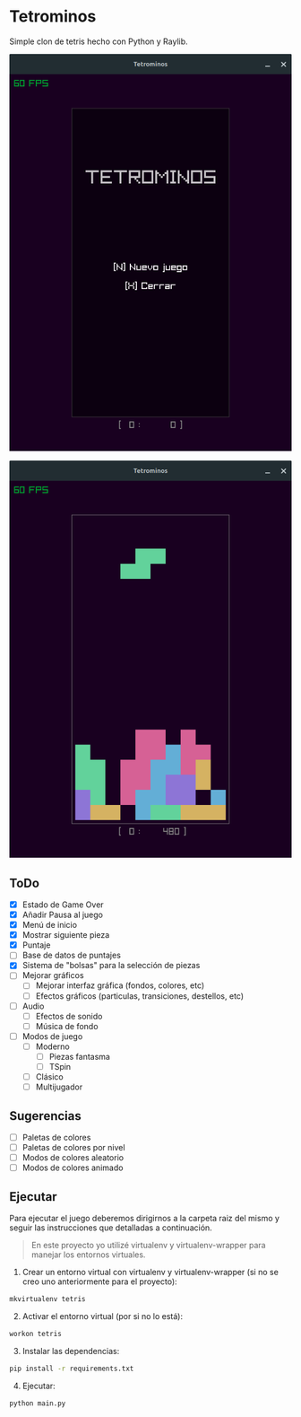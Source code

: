 # Tetrominos

Simple clon de tetris hecho con Python y Raylib.

![Tetrominos pantalla de título](/assets/imagenes/tetrominos_title.png "Pantalla de título")

![Tetrominos pantalla juego](/assets/imagenes/tetrominos_game.png "Pantalla de juego")

## ToDo

- [x] Estado de Game Over
- [x] Añadir Pausa al juego
- [x] Menú de inicio
- [x] Mostrar siguiente pieza
- [x] Puntaje
- [ ] Base de datos de puntajes
- [x] Sistema de "bolsas" para la selección de piezas
- [ ] Mejorar gráficos
	- [ ] Mejorar interfaz gráfica (fondos, colores, etc)
	- [ ] Efectos gráficos (particulas, transiciones, destellos, etc)
- [ ] Audio
	- [ ] Efectos de sonido
	- [ ] Música de fondo
- [ ] Modos de juego
	- [ ] Moderno
		- [ ] Piezas fantasma
		- [ ] TSpin
	- [ ] Clásico
	- [ ] Multijugador

## Sugerencias

- [ ] Paletas de colores
- [ ] Paletas de colores por nivel
- [ ] Modos de colores aleatorio
- [ ] Modos de colores animado

## Ejecutar

Para ejecutar el juego deberemos dirigirnos a la carpeta raiz del mismo y seguir las instrucciones que detalladas a continuación.

> En este proyecto yo utilizé virtualenv y virtualenv-wrapper para manejar los entornos virtuales.

1. Crear un entorno virtual con virtualenv y virtualenv-wrapper (si no se creo uno anteriormente para el proyecto):

~~~bash
mkvirtualenv tetris
~~~

2. Activar el entorno virtual (por si no lo está):

~~~bash
workon tetris
~~~

3. Instalar las dependencias:

~~~bash
pip install -r requirements.txt
~~~

4. Ejecutar:

~~~bash
python main.py
~~~

